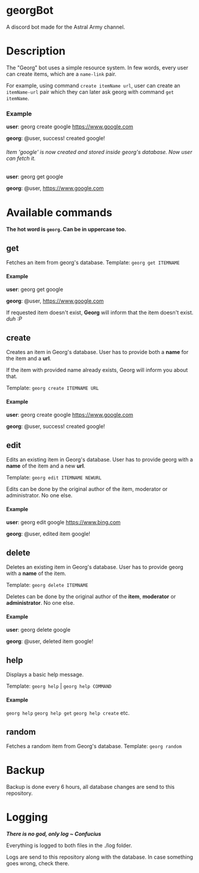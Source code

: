 # georgBot
A discord bot made for the Astral Army channel.
# Description
The "Georg" bot uses a simple resource system.
In few words, every user can create items, which are a `name-link` pair.

For example, using command `create itemName url`, user can create an `itemName-url` pair which they can later ask georg with command `get itemName`.
### Example
 **user**: georg create google https://www.google.com


**georg**: @user, success! created google!


###### Item 'google' is now created and stored inside georg's database. Now user can fetch it.

**user**: georg get google

**georg**: @user, https://www.google.com

# Available commands
#### The hot word is `georg`. Can be in uppercase too.
## get
Fetches an item from georg's database.
Template: `georg get ITEMNAME`
#### Example
**user**: georg get google

**georg**: @user, https://www.google.com

If requested item doesn't exist, **Georg** will inform that the item doesn't exist. *duh :P*
## create
Creates an item in Georg's database. User has to provide both a **name** for the item and a **url**.

If the item with provided name already exists, Georg will inform you about that.

Template: `georg create ITEMNAME URL`

#### Example 
 **user**: georg create google https://www.google.com


**georg**: @user, success! created google!

## edit
Edits an existing item in Georg's database. User has to provide georg with a **name** of the item and a new **url**.

Template: `georg edit ITEMNAME NEWURL`

Edits can be done by the original author of the item, moderator or administrator. No one else.
#### Example

**user**: georg edit google https://www.bing.com

**georg**: @user, edited item google!

## delete
Deletes an existing item in Georg's database. User has to provide georg with a **name** of the item.

Template: `georg delete ITEMNAME`

Deletes can be done by the original author of the **item**, **moderator** or **administrator**. No one else.
#### Example

**user**: georg delete google

**georg**: @user, deleted item google!

## help
Displays a basic help message.

Template: `georg help` | `georg help COMMAND`

#### Example
`georg help` `georg help get` `georg help create` etc.
## random
Fetches a random item from Georg's database.
Template: `georg random`
# Backup
Backup is done every 6 hours, all database changes are send to this repository.
# Logging
***There is no god, only log ~ Confucius***

Everything is logged to both files in the ./log folder.

Logs are send to this repository along with the database. In case something goes wrong, check there.

